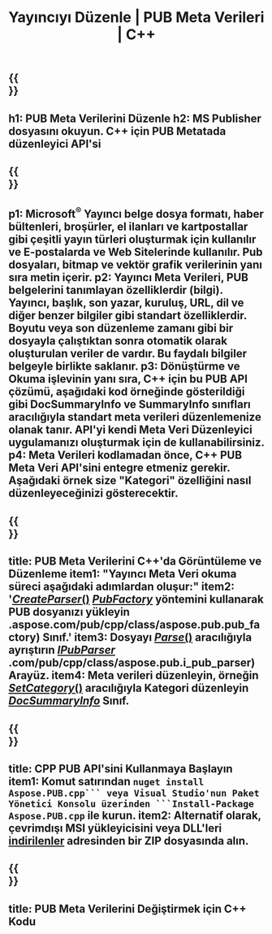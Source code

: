 ﻿---
translation: true
template: /_templates/metadata-cpp.md
title: Yayıncıyı Düzenle | PUB Meta Verileri | C++
description: PUB C++ API Çözümünü kullanarak Yayıncı dosyaları Meta Verilerini okuyun. Şirket içi C++ API, SummaryInfo ve DocSummaryInfo özelliklerine erişmenizi sağlar.
url: /cpp/metadata/pub/
metakeywords: pub meta verilerini düzenle, pub dosyası meta verilerini, yayıncı meta veri düzenleyicisini, pub dosyası meta verilerini oku, pub meta verilerini oku
family: pub
platformtag: cpp
feature: metadata
aliases: /cpp/meta veri/
---

{{<section banner>}}
---
h1: PUB Meta Verilerini Düzenle
h2: MS Publisher dosyasını okuyun. C++ için PUB Metatada düzenleyici API'si
---

{{<section overview>}}
---
p1: Microsoft<sup>®</sup> Yayıncı belge dosya formatı, haber bültenleri, broşürler, el ilanları ve kartpostallar gibi çeşitli yayın türleri oluşturmak için kullanılır ve E-postalarda ve Web Sitelerinde kullanılır. Pub dosyaları, bitmap ve vektör grafik verilerinin yanı sıra metin içerir.
p2: Yayıncı Meta Verileri, PUB belgelerini tanımlayan özelliklerdir (bilgi). Yayıncı, başlık, son yazar, kuruluş, URL, dil ve diğer benzer bilgiler gibi standart özelliklerdir. Boyutu veya son düzenleme zamanı gibi bir dosyayla çalıştıktan sonra otomatik olarak oluşturulan veriler de vardır. Bu faydalı bilgiler belgeyle birlikte saklanır.
p3: Dönüştürme ve Okuma işlevinin yanı sıra, C++ için bu PUB API çözümü, aşağıdaki kod örneğinde gösterildiği gibi DocSummaryInfo ve SummaryInfo sınıfları aracılığıyla standart meta verileri düzenlemenize olanak tanır. API'yi kendi Meta Veri Düzenleyici uygulamanızı oluşturmak için de kullanabilirsiniz.
p4: Meta Verileri kodlamadan önce, C++ PUB Meta Veri API'sini entegre etmeniz gerekir. Aşağıdaki örnek size "Kategori" özelliğini nasıl düzenleyeceğinizi gösterecektir.
---

{{<section feature1>}}
---
title: PUB Meta Verilerini C++'da Görüntüleme ve Düzenleme
item1: "Yayıncı Meta Veri okuma süreci aşağıdaki adımlardan oluşur:"
item2: '[*CreateParser*()](https://reference.aspose.com/pub/cpp/class/aspose.pub.pub_factory#a88c04c4c35d45ee8febc7e1554d03c4b) [*PubFactory*](https://apireference) yöntemini kullanarak PUB dosyanızı yükleyin .aspose.com/pub/cpp/class/aspose.pub.pub_factory) Sınıf.'
item3: Dosyayı [*Parse*()](https://reference.aspose.com/pub/cpp/class/aspose.pub.i_pub_parser#ae9fc7043f382a5b4a7b694f0fe477915) aracılığıyla ayrıştırın [*IPubParser*](https://apireference.aspose) .com/pub/cpp/class/aspose.pub.i_pub_parser) Arayüz.
item4: Meta verileri düzenleyin, örneğin [*SetCategory*()](https://reference.aspose.com/pub/cpp/class/aspose.pub.doc_summary_info#a2e023fe8e8ecd0bf03bb6c9d561f8fec) aracılığıyla Kategori düzenleyin [*DocSummaryInfo*](https://reference.aspose.com/pub/cpp/class/aspose.pub.doc_summary_info) Sınıf.
---

{{<section feature2>}}
---
title: CPP PUB API'sini Kullanmaya Başlayın
item1: Komut satırından ``nuget install Aspose.PUB.cpp``` veya Visual Studio'nun Paket Yönetici Konsolu üzerinden ```Install-Package Aspose.PUB.cpp`` ile kurun.
item2: Alternatif olarak, çevrimdışı MSI yükleyicisini veya DLL'leri [indirilenler](https://releases.aspose.com/pub/cpp/) adresinden bir ZIP dosyasında alın.
---

{{<section codeexample>}}
---
title: PUB Meta Verilerini Değiştirmek için C++ Kodu
---
